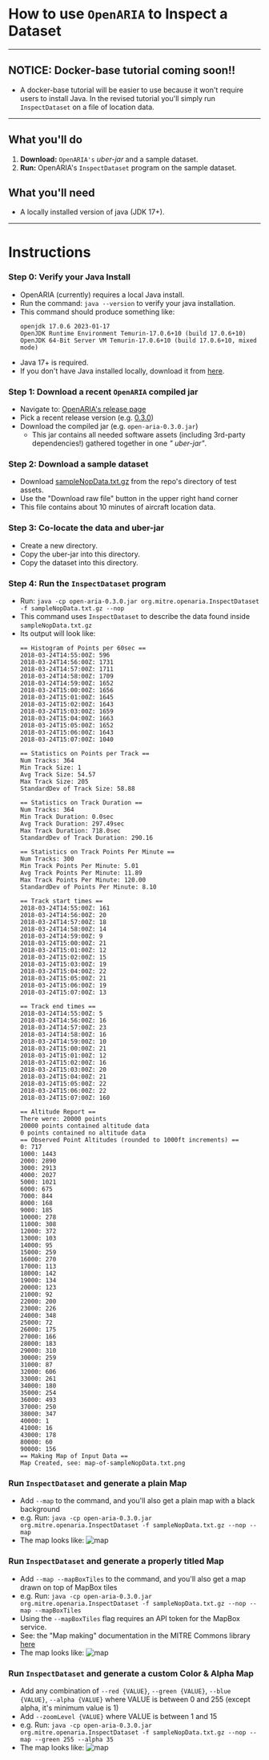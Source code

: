 # How to use `OpenARIA` to Inspect a Dataset

---

## NOTICE: Docker-base tutorial coming soon!!

- A docker-base tutorial will be easier to use because it won't require users to install Java. In the revised tutorial
  you'll simply run `InspectDataset` on a file of location data.

---

## What you'll do

1. **Download:** `OpenARIA's` _uber-jar_ and a sample dataset.
2. **Run:** OpenARIA's `InspectDataset` program on the sample dataset.

## What you'll need

- A locally installed version of java (JDK 17+).

---

# Instructions

### Step 0: Verify your Java Install

- OpenARIA (currently) requires a local Java install.
- Run the command: `java --version` to verify your java installation.
- This command should produce something like:
    ```
   openjdk 17.0.6 2023-01-17
   OpenJDK Runtime Environment Temurin-17.0.6+10 (build 17.0.6+10)
   OpenJDK 64-Bit Server VM Temurin-17.0.6+10 (build 17.0.6+10, mixed mode)
    ```
- Java 17+ is required.
- If you don't have Java installed locally, download it from [here](https://adoptium.net/).

### Step 1: Download a recent `OpenARIA` compiled jar

- Navigate to: [OpenARIA's release page](https://github.com/mitre-public/open-aria/releases)
- Pick a recent release version (e.g. [0.3.0](https://github.com/mitre-public/open-aria/releases/tag/0.3.0))
- Download the compiled jar (e.g. `open-aria-0.3.0.jar`)
    - This jar contains all needed software assets (including 3rd-party dependencies!) gathered together in one _"
      uber-jar"_.

### Step 2: Download a sample dataset

- Download [sampleNopData.txt.gz](https://github.com/mitre-public/open-aria/blob/main/open-aria-airborne/src/main/resources/sampleNopData.txt.gz)
from the repo's directory of test assets.
- Use the "Download raw file" button in the upper right hand corner
- This file contains about 10 minutes of aircraft location data.

### Step 3: Co-locate the data and uber-jar

- Create a new directory.
- Copy the uber-jar into this directory.
- Copy the dataset into this directory.

### Step 4: Run the `InspectDataset` program

- Run: `java -cp open-aria-0.3.0.jar org.mitre.openaria.InspectDataset -f sampleNopData.txt.gz --nop`
- This command uses `InspectDataset` to describe the data found inside `sampleNopData.txt.gz`
- Its output will look like:
    ```
    == Histogram of Points per 60sec ==
    2018-03-24T14:55:00Z: 596
    2018-03-24T14:56:00Z: 1731
    2018-03-24T14:57:00Z: 1711
    2018-03-24T14:58:00Z: 1709
    2018-03-24T14:59:00Z: 1652
    2018-03-24T15:00:00Z: 1656
    2018-03-24T15:01:00Z: 1645
    2018-03-24T15:02:00Z: 1643
    2018-03-24T15:03:00Z: 1659
    2018-03-24T15:04:00Z: 1663
    2018-03-24T15:05:00Z: 1652
    2018-03-24T15:06:00Z: 1643
    2018-03-24T15:07:00Z: 1040
  
    == Statistics on Points per Track ==
    Num Tracks: 364
    Min Track Size: 1
    Avg Track Size: 54.57
    Max Track Size: 205
    StandardDev of Track Size: 58.88
  
    == Statistics on Track Duration ==
    Num Tracks: 364
    Min Track Duration: 0.0sec
    Avg Track Duration: 297.49sec
    Max Track Duration: 718.0sec
    StandardDev of Track Duration: 290.16
  
    == Statistics on Track Points Per Minute ==
    Num Tracks: 300
    Min Track Points Per Minute: 5.01
    Avg Track Points Per Minute: 11.89
    Max Track Points Per Minute: 120.00
    StandardDev of Points Per Minute: 8.10
  
    == Track start times ==
    2018-03-24T14:55:00Z: 161
    2018-03-24T14:56:00Z: 20
    2018-03-24T14:57:00Z: 18
    2018-03-24T14:58:00Z: 14
    2018-03-24T14:59:00Z: 9
    2018-03-24T15:00:00Z: 21
    2018-03-24T15:01:00Z: 12
    2018-03-24T15:02:00Z: 15
    2018-03-24T15:03:00Z: 19
    2018-03-24T15:04:00Z: 22
    2018-03-24T15:05:00Z: 21
    2018-03-24T15:06:00Z: 19
    2018-03-24T15:07:00Z: 13
  
    == Track end times ==
    2018-03-24T14:55:00Z: 5
    2018-03-24T14:56:00Z: 16
    2018-03-24T14:57:00Z: 23
    2018-03-24T14:58:00Z: 16
    2018-03-24T14:59:00Z: 10
    2018-03-24T15:00:00Z: 21
    2018-03-24T15:01:00Z: 12
    2018-03-24T15:02:00Z: 16
    2018-03-24T15:03:00Z: 20
    2018-03-24T15:04:00Z: 21
    2018-03-24T15:05:00Z: 22
    2018-03-24T15:06:00Z: 22
    2018-03-24T15:07:00Z: 160
  
    == Altitude Report ==
    There were: 20000 points
    20000 points contained altitude data
    0 points contained no altitude data
    == Observed Point Altitudes (rounded to 1000ft increments) ==
    0: 717
    1000: 1443
    2000: 2890
    3000: 2913
    4000: 2027
    5000: 1021
    6000: 675
    7000: 844
    8000: 168
    9000: 185
    10000: 278
    11000: 308
    12000: 372
    13000: 103
    14000: 95
    15000: 259
    16000: 270
    17000: 113
    18000: 142
    19000: 134
    20000: 123
    21000: 92
    22000: 200
    23000: 226
    24000: 348
    25000: 72
    26000: 175
    27000: 166
    28000: 183
    29000: 310
    30000: 259
    31000: 87
    32000: 606
    33000: 261
    34000: 180
    35000: 254
    36000: 493
    37000: 250
    38000: 347
    40000: 1
    41000: 16
    43000: 178
    80000: 60
    90000: 156
    == Making Map of Input Data ==
    Map Created, see: map-of-sampleNopData.txt.png
    ```

### Run `InspectDataset` and generate a plain Map

- Add `--map` to the command, and you'll also get a plain map with a black background
- e.g. Run: `java -cp open-aria-0.3.0.jar org.mitre.openaria.InspectDataset -f sampleNopData.txt.gz --nop --map`
- The map looks like:
  ![map](./../assets/plain-map-of-sampleData.txt.png)

### Run `InspectDataset` and generate a properly titled Map

- Add `--map --mapBoxTiles` to the command, and you'll also get a map drawn on top of MapBox tiles
- e.g. Run:
  `java -cp open-aria-0.3.0.jar org.mitre.openaria.InspectDataset -f sampleNopData.txt.gz --nop --map --mapBoxTiles`
- Using the `--mapBoxTiles` flag requires an API token for the MapBox service.
- See: the "Map making" documentation in the MITRE Commons
  library [here](https://github.com/mitre-public/commons/blob/main/docs/mapping.md)
- The map looks like:
  ![map](./../assets/tiled-map-of-sampleData.txt.png)

### Run `InspectDataset` and generate a custom Color & Alpha Map

- Add any combination of `--red {VALUE}`, `--green {VALUE}`, `--blue {VALUE}`, `--alpha {VALUE}` where VALUE is between
  0 and 255 (except alpha, it's minimum value is 1)
- Add `--zoomLevel {VALUE}` where VALUE is between 1 and 15
- e.g. Run:
  `java -cp open-aria-0.3.0.jar org.mitre.openaria.InspectDataset -f sampleNopData.txt.gz --nop --map --green 255 --alpha 35`
- The map looks like:
  ![map](./../assets/green-map-of-sampleData.txt.png)